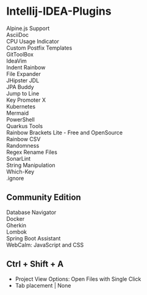 # Intellij-IDEA-Plugins
Alpine.js Support  
AsciiDoc  
CPU Usage Indicator  
Custom Postfix Templates  
GitToolBox  
IdeaVim  
Indent Rainbow  
File Expander  
JHipster JDL  
JPA Buddy  
Jump to Line  
Key Promoter X  
Kubernetes  
Mermaid  
PowerShell  
Quarkus Tools  
Rainbow Brackets Lite - Free and OpenSource  
Rainbow CSV  
Randomness  
Regex Rename Files  
SonarLint  
String Manipulation  
Which-Key  
.ignore  
## Community Edition
Database Navigator  
Docker  
Gherkin  
Lombok  
Spring Boot Assistant  
WebCalm: JavaScript and CSS  

## Ctrl + Shift + A
- Project View Options: Open Files with Single Click
- Tab placement | None 
